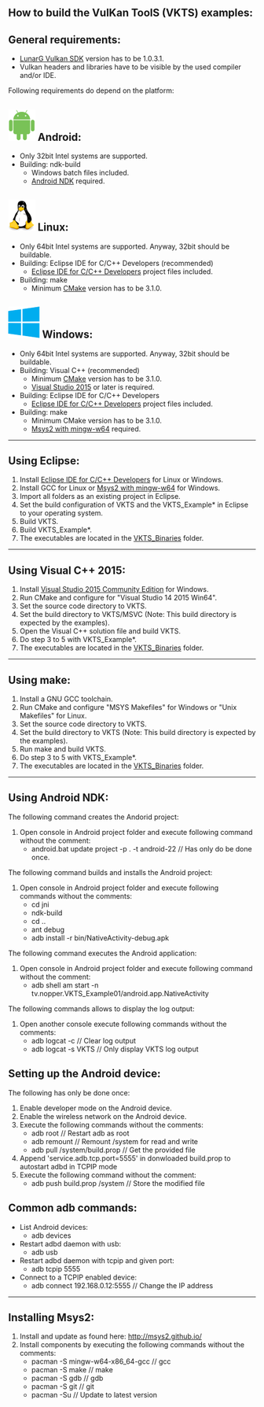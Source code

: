 How to build the VulKan ToolS (VKTS) examples:
----------------------------------------------

General requirements:
---------------------
  
- [LunarG Vulkan SDK](http://vulkan.lunarg.com) version has to be 1.0.3.1.
- Vulkan headers and libraries have to be visible by the used compiler and/or IDE. 


Following requirements do depend on the platform:

![Android](images/android_logo.png) Android:
---

- Only 32bit Intel systems are supported.
- Building: ndk-build
    - Windows batch files included.
    - [Android NDK](http://developer.android.com/ndk/index.html) required.  


![Linux](images/linux_logo.png) Linux:
---

- Only 64bit Intel systems are supported. Anyway, 32bit should be buildable.
- Building: Eclipse IDE for C/C++ Developers (recommended)
    - [Eclipse IDE for C/C++ Developers](https://www.eclipse.org/downloads/) project files included. 
- Building: make  
    - Minimum [CMake](https://cmake.org/) version has to be 3.1.0.


![Windows](images/windows_logo.png) Windows:
---

- Only 64bit Intel systems are supported. Anyway, 32bit should be buildable.  
- Building: Visual C++ (recommended)
    - Minimum [CMake](https://cmake.org/) version has to be 3.1.0.
    - [Visual Studio 2015](https://www.visualstudio.com/en-us/downloads/visual-studio-2015-downloads-vs.aspx) or later is required.
- Building: Eclipse IDE for C/C++ Developers
    - [Eclipse IDE for C/C++ Developers](https://www.eclipse.org/downloads/) project files included. 
- Building: make  
    - Minimum CMake version has to be 3.1.0.
    - [Msys2 with mingw-w64](http://msys2.github.io/) required.


---

Using Eclipse:
--------------

1. Install [Eclipse IDE for C/C++ Developers](https://www.eclipse.org/downloads/) for Linux or Windows.
2. Install GCC for Linux or [Msys2 with mingw-w64](http://msys2.github.io/) for Windows.
3. Import all folders as an existing project in Eclipse. 
4. Set the build configuration of VKTS and the VKTS_Example* in Eclipse to your operating system.
5. Build VKTS.
6. Build VKTS_Example*.
7. The executables are located in the [VKTS_Binaries](VKTS_Binaries/README.md) folder.


---

Using Visual C++ 2015:
----------------------

1. Install [Visual Studio 2015 Community Edition](https://www.visualstudio.com/en-us/downloads/visual-studio-2015-downloads-vs.aspx) for Windows.
2. Run CMake and configure for "Visual Studio 14 2015 Win64".
3. Set the source code directory to VKTS.
4. Set the build directory to VKTS/MSVC (Note: This build directory is expected by the examples).
5. Open the Visual C++ solution file and build VKTS.
6. Do step 3 to 5 with VKTS_Example*.
7. The executables are located in the [VKTS_Binaries](VKTS_Binaries/README.md) folder.


---

Using make:
-----------

1. Install a GNU GCC toolchain.
2. Run CMake and configure "MSYS Makefiles" for Windows or "Unix Makefiles" for Linux.
3. Set the source code directory to VKTS.
4. Set the build directory to VKTS (Note: This build directory is expected by the examples). 
5. Run make and build VKTS.
6. Do step 3 to 5 with VKTS_Example*.
7. The executables are located in the [VKTS_Binaries](VKTS_Binaries/README.md) folder.


---

Using Android NDK:
------------------

The following command creates the Andorid project:

1. Open console in Android project folder and execute following command without the comment:
    - android.bat update project -p . -t android-22    // Has only do be done once.

    
The following command builds and installs the Android project:

1. Open console in Android project folder and execute following commands without the comments:
    - cd jni
    - ndk-build
    - cd ..
    - ant debug
    - adb install -r bin/NativeActivity-debug.apk


The following command executes the Android application:

1. Open console in Android project folder and execute following command without the comment:
    - adb shell am start -n tv.nopper.VKTS_Example01/android.app.NativeActivity


The following commands allows to display the log output:

1. Open another console execute following commands without the comments:
    - adb logcat -c                    // Clear log output
    - adb logcat -s VKTS               // Only display VKTS log output


Setting up the Android device:
------------------------------

The following has only be done once:

1. Enable developer mode on the Android device.
2. Enable the wireless network on the Android device.
2. Execute the following commands without the comments:
    - adb root                         // Restart adb as root
    - adb remount                      // Remount /system for read and write
    - adb pull /system/build.prop      // Get the provided file
3. Append 'service.adb.tcp.port=5555' in donwloaded build.prop to autostart adbd in TCPIP mode
4. Execute the following command without the comment:
    - adb push build.prop /system      // Store the modified file


Common adb commands:
--------------------

- List Android devices:
    - adb devices
- Restart adbd daemon with usb:
    - adb usb
- Restart adbd daemon with tcpip and given port:
    - adb tcpip 5555
- Connect to a TCPIP enabled device:
    - adb connect 192.168.0.12:5555    // Change the IP address


---

Installing Msys2:
-----------------

1. Install and update as found here: http://msys2.github.io/
2. Install components by executing the following commands without the comments:
    - pacman -S mingw-w64-x86_64-gcc   // gcc
    - pacman -S make                   // make
    - pacman -S gdb                    // gdb
    - pacman -S git                    // git
    - pacman -Su                       // Update to latest version
